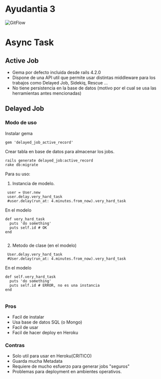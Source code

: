 # Ayudantia 3

![GitFlow](https://raw.githubusercontent.com/IIC3103/ayudantia3-2018-1/master/git-workflow-release-cycle-4maintenance.png "Logo Title Text 1")

# Async Task
## Active Job

* Gema por defecto incluida desde rails 4.2.0
* Dispone de una API util que permite usar distintas middleware para los trabajos como Delayed Job, Sidekiq, Rescue ... 
* No tiene persistencia en la base de datos (motivo por el cual se usa las herramientas antes mencionadas) 

## Delayed Job

### Modo de uso

Instalar gema
``` 
gem 'delayed_job_active_record'
```
Crear tabla en base de datos para almacenar los jobs.
```
rails generate delayed_job:active_record
rake db:migrate
```
Para su uso: 

1. Instancia de modelo.
```
 user = User.new
 user.delay.very_hard_task
 #user.delay(run_at: 4.minutes.from_now).very_hard_task
```
En el modelo
```
def very_hard_task
  puts 'do something'
  puts self.id # OK 
end
  
```
2. Metodo de clase (en el modelo)
```
 User.delay.very_hard_task
 #User.delay(run_at: 4.minutes.from_now).very_hard_task
```
En el modelo
```
def self.very_hard_task
  puts 'do something'
  puts self.id # ERROR, no es una instancia
end
  
```
### Pros
* Facil de instalar
* Usa base de datos SQL (o Mongo)
* Facil de usar
* Facil de hacer deploy en Heroku

### Contras
* Solo util para usar en Heroku(CRITICO)
* Guarda mucha Metadata
* Requiere de mucho esfuerzo para generar jobs "seguros"
* Problemas para deployment en ambientes operativos.
